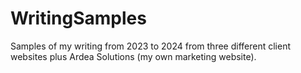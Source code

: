 # WritingSamples

Samples of my writing from 2023 to 2024 from three different client websites plus Ardea Solutions (my own marketing website).

